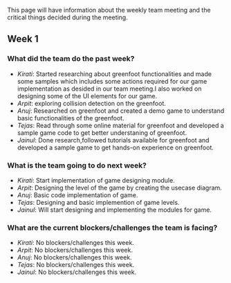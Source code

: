This page will have information about the weekly team meeting and the critical things decided during the meeting.


## Week 1


### What did the team do the past week?

* *Kirati*: Started researching about greenfoot functionalities and made some samples which includes some actions required for our game implementation as desided in our team meeting.I also worked on designing some of the UI elements for our game.
* *Arpit*: exploring collision detection on the greenfoot.
* *Anuj*: Researched on greenfoot and created a demo game to understand basic functionalities of the greenfoot.
* *Tejas*: Read through some online material for greenfoot and developed a sample game code to get better understaning of greenfoot.
* *Jainul*: Done research,followed tutorials available for greenfoot and developed a sample game to get hands-on experience on greenfoot.



### What is the team going to do next week?
* *Kirati*: Start implementation of game designing module.
* *Arpit*: Designing the level of the game by creating the usecase diagram.
* *Anuj*: Basic code implementation of game.
* *Tejas*: Designing and basic implemention of game levels.
* *Jainul*: Will start designing and implementing the modules for game.



### What are the current blockers/challenges the team is facing?
* *Kirati*: No blockers/challenges this week.
* *Arpit*: No blockers/challenges this week.
* *Anuj*: No blockers/challenges this week.
* *Tejas*: No blockers/challenges this week.
* *Jainul*: No blockers/challenges this week.
